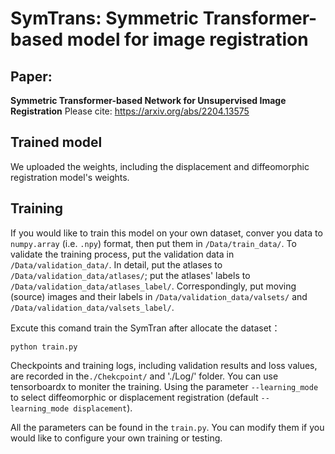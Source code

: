 # SymTrans: Symmetric Transformer-based model for image registration

## Paper:

 **Symmetric Transformer-based Network for Unsupervised Image Registration**
Please cite: https://arxiv.org/abs/2204.13575

## Trained model

We uploaded the weights, including the displacement and diffeomorphic registration model's weights.

## Training

If you would like to train this model on your own dataset, conver you data to `numpy.array` (i.e. `.npy`) format, then put them in `/Data/train_data/`.
To validate the training process, put the validation data in `/Data/validation_data/`. In detail, put the atlases to `/Data/validation_data/atlases/`; put the atlases' labels to `/Data/validation_data/atlases_label/`. Correspondingly, put moving (source) images and their labels in `/Data/validation_data/valsets/` and `/Data/validation_data/valsets_label/`.

Excute this comand train the SymTran after allocate the dataset：

```
python train.py
```
Checkpoints and training logs, including validation results and loss values, are recorded in the`./Chekcpoint/` and './Log/' folder. You can use tensorboardx to moniter the training. Using the parameter `--learning_mode ` to select diffeomorphic or displacement registration (default `--learning_mode displacement`).

All the parameters can be found in the `train.py`. You can modify them if you would like to configure your own training or testing.
